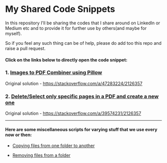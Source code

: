 # My Shared Code Snippets

In this repository I'll be sharing the codes that I share around on LinkedIn or 
Medium etc and to provide it for further use by others(and maybe for myself).

So if you feel any such thing can be of help, please do add too this repo and 
raise a pull request.

#### Click on the links below to directly open the code snippet:

### 1. [Images to PDF Combiner using Pillow](https://github.com/amitamola/shared_code_snippets/blob/main/images_to_pdf.py)
Original solution - https://stackoverflow.com/a/47283224/2126357

### 2. [Delete/Select only specific pages in a PDF and create a new one](https://github.com/amitamola/shared_code_snippets/blob/main/select_page_pdf_creator.py)
Original solution - https://stackoverflow.com/a/39574231/2126357


********************************************************************************
#### Here are some miscellaneous scripts for varying stuff that we use every now or then:
- [Copying files from one folder to another](https://github.com/amitamola/shared_code_snippets/blob/main/miscellaneous/file_copier.py)

- [Removing files from a folder](https://github.com/amitamola/shared_code_snippets/blob/main/miscellaneous/file_remover.py)
